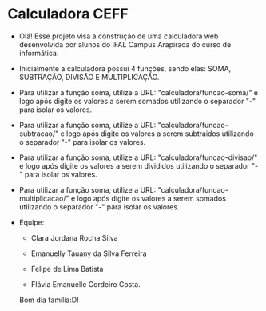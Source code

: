 # Calculadora CEFF 

- Olá! Esse projeto visa a construção de uma calculadora web desenvolvida por alunos do IFAL Campus Arapiraca do curso de informática. 
  
- Inicialmente a calculadora possui 4 funções, sendo elas: SOMA, SUBTRAÇÃO, DIVISÃO E MULTIPLICAÇÃO.

- Para utilizar a função soma, utilize a URL: "calculadora/funcao-soma/" e logo após digite os valores a serem somados utilizando o separador "-" para isolar os valores.

- Para utilizar a função soma, utilize a URL: "calculadora/funcao-subtracao/" e logo após digite os valores a serem subtraidos utilizando o separador "-" para isolar os valores.

- Para utilizar a função soma, utilize a URL: "calculadora/funcao-divisao/" e logo após digite os valores a serem divididos utilizando o separador "-" para isolar os valores.

- Para utilizar a função soma, utilize a URL: "calculadora/funcao-multiplicacao/" e logo após digite os valores a serem somados utilizando o separador "-" para isolar os valores.


- Equipe: 

  - Clara Jordana Rocha Silva

  - Emanuelly Tauany da Silva Ferreira

  - Felipe de Lima Batista

  - Flávia Emanuelle Cordeiro Costa.

  Bom dia família:D!